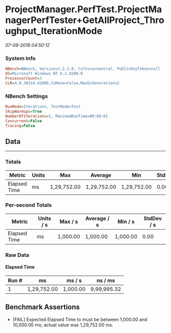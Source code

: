 ﻿# ProjectManager.PerfTest.ProjectManagerPerfTester+GetAllProject_Throughput_IterationMode
_07-09-2018 04:50:12_
### System Info
```ini
NBench=NBench, Version=1.2.2.0, Culture=neutral, PublicKeyToken=null
OS=Microsoft Windows NT 6.2.9200.0
ProcessorCount=3
CLR=4.0.30319.42000,IsMono=False,MaxGcGeneration=2
```

### NBench Settings
```ini
RunMode=Iterations, TestMode=Test
SkipWarmups=True
NumberOfIterations=1, MaximumRunTime=00:00:01
Concurrent=False
Tracing=False
```

## Data
-------------------

### Totals
|          Metric |           Units |             Max |         Average |             Min |          StdDev |
|---------------- |---------------- |---------------- |---------------- |---------------- |---------------- |
|    Elapsed Time |              ms |     1,29,752.00 |     1,29,752.00 |     1,29,752.00 |            0.00 |

### Per-second Totals
|          Metric |       Units / s |         Max / s |     Average / s |         Min / s |      StdDev / s |
|---------------- |---------------- |---------------- |---------------- |---------------- |---------------- |
|    Elapsed Time |              ms |        1,000.00 |        1,000.00 |        1,000.00 |            0.00 |

### Raw Data
#### Elapsed Time
|           Run # |              ms |          ms / s |         ns / ms |
|---------------- |---------------- |---------------- |---------------- |
|               1 |     1,29,752.00 |        1,000.00 |     9,99,995.32 |


## Benchmark Assertions

* [FAIL] Expected Elapsed Time to must be between 1,000.00 and 10,000.00 ms; actual value was 1,29,752.00 ms.

